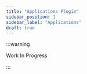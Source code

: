 ```yaml
---
title: "Applications Plugin"
sidebar_position: 1
sidebar_label: "Applications"
draft: true
---
```


:::warning

Work In Progress

:::